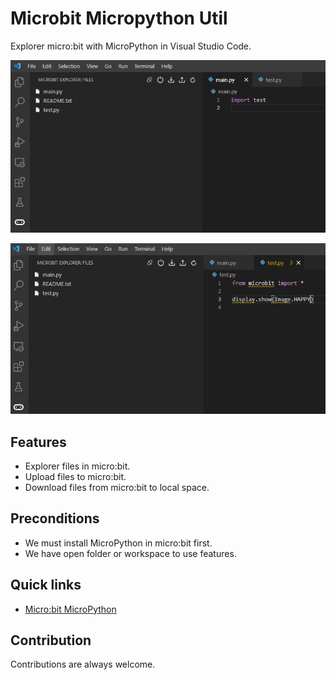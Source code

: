 # Microbit Micropython Util
Explorer micro:bit with MicroPython in Visual Studio Code.

![Explorer file on Micro:bit!](/media\explorer_1.png "Explorer file on Micro:bit")

![Explorer file on Micro:bit!](/media\explorer_2.png "Explorer file on Micro:bit")

## Features
* Explorer files in micro:bit.
* Upload files to micro:bit.
* Download files from micro:bit to local space.

## Preconditions
* We must install MicroPython in micro:bit first. 
* We have open folder or workspace to use features.

## Quick links
* [Micro:bit MicroPython](https://microbit-micropython.readthedocs.io/en/v2-docs) 

## Contribution
Contributions are always welcome.